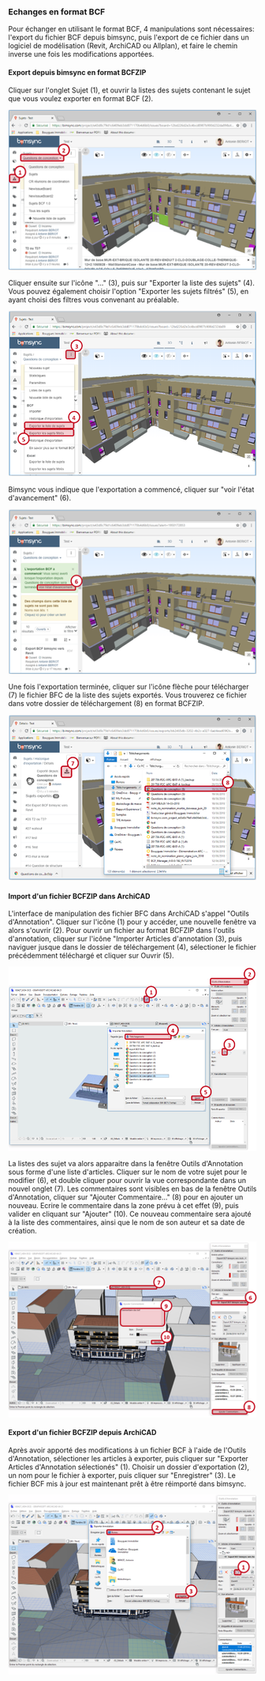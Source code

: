 ### Echanges en format BCF 

Pour échanger en utilisant le format BCF, 4 manipulations sont nécessaires: l'export du fichier BCF depuis bimsync, puis l'export de ce fichier dans un logiciel de modélisation (Revit, ArchiCAD ou Allplan), et faire le chemin inverse une fois les modifications apportées.

#### Export depuis bimsync en format BCFZIP

Cliquer sur l'onglet Sujet (1), et ouvrir la listes des sujets contenant le sujet que vous voulez exporter en format BCF (2).

![ExportBCFRevit01](/02_Modelisation/00_communs/images/export-bcf/ExportBCFRevit01.PNG)

Cliquer ensuite sur l'icône "..." (3), puis sur "Exporter la liste des sujets" (4). Vous pouvez également choisir l'option "Exporter les sujets filtrés" (5), en ayant choisi des filtres vous convenant au préalable.

![ExportBCFRevit02](/02_Modelisation/00_communs/images/export-bcf/ExportBCFRevit02.PNG)

Bimsync vous indique que l'exportation a commencé, cliquer sur "voir l'état d'avancement" (6).

![ExportBCFRevit03](/02_Modelisation/00_communs/images/export-bcf/ExportBCFRevit03.PNG)

Une fois l'exportation terminée, cliquer sur l'icône flèche pour télécharger (7) le fichier BFC de la liste des sujets exportés. Vous trouverez ce fichier dans votre dossier de téléchargement (8) en format BCFZIP.

![ExportBCFRevit04](/02_Modelisation/00_communs/images/export-bcf/ExportBCFRevit04.PNG)

#### Import d'un fichier BCFZIP dans ArchiCAD

L'interface de manipulation des fichier BFC dans ArchiCAD s'appel "Outils d'Annotation". Cliquer sur l'icône (1) pour y accéder, une nouvelle fenêtre va alors s'ouvrir (2). Pour ouvrir un fichier au format BCFZIP dans l'outils d'annotation, cliquer sur l'icône "Importer Articles d'annotation (3), puis naviguer jusque dans le dossier de téléchargement (4), sélectioner le fichier précédemment téléchargé et cliquer sur Ouvrir (5).

![ImportBCFArchiCAD01](/02_Modelisation/00_communs/images/import-bcf/ImportBCFArchiCAD01.PNG)

La listes des sujet va alors apparaitre dans la fenêtre Outils d'Annotation sous forme d'une liste d'articles. Cliquer sur le nom de votre sujet pour le modifier (6), et double cliquer pour ouvrir la vue correspondante dans un nouvel onglet (7).
Les commentaires sont visibles en bas de la fenêtre Outils d'Annotation, cliquer sur "Ajouter Commentaire..." (8) pour en ajouter un nouveau. Ecrire le commentaire dans la zone prévu à cet effet (9), puis valider en cliquant sur "Ajouter" (10). Ce nouveau commentaire sera ajouté à la liste des commentaires, ainsi que le nom de son auteur et sa date de création.

![ImportBCFArchiCAD02](/02_Modelisation/00_communs/images/import-bcf/ImportBCFArchiCAD02.PNG)

#### Export d'un fichier BCFZIP depuis ArchiCAD

Après avoir apporté des modifications à un fichier BCF à l'aide de l'Outils d'Annotation, sélectioner les articles à exporter, puis cliquer sur "Exporter Articles d'Annotation sélectionés" (1).
Choisir un dossier d'exportation (2), un nom pour le fichier à exporter, puis cliquer sur "Enregistrer" (3). Le fichier BCF mis à jour est maintenant prêt à être réimporté dans bimsync.

![ExportBCFArchiCAD01](/02_Modelisation/00_communs/images/export-bcf/ExportBCFArchiCAD01.PNG)